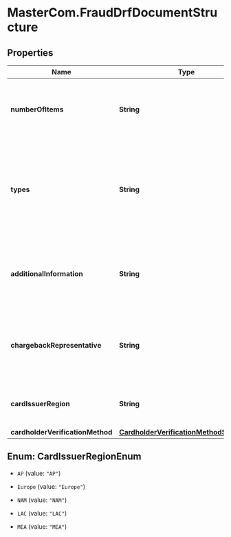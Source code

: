 # MasterCom.FraudDrfDocumentStructure

## Properties

Name | Type | Description | Notes
------------ | ------------- | ------------- | -------------
**numberOfItems** | **String** | Numeric value of number of transactions being disputed.   Length: 0-19   Valid Values/Format: Numeric | [optional] 
**types** | **String** | Enter any of the valid values comma separated.   Length: 7-12   Valid Values/Format: CARD_CLOSED, REPORT_SAFE, CAPTURE_CARD, LOST_STOLEN, COUNTERFEIT, RC_4837, RC_4840 | [optional] 
**additionalInformation** | **String** | Additional information, if needed   Length: 0-1000   Valid Values/Format: Alphanumeric / Special Char (~!@#$%^&amp;*()_+{}|:\&quot;&lt;&gt;?,./;&#39;[]-&#x3D;) | [optional] 
**chargebackRepresentative** | **String** | Customer Service/Chargeback Representative   Length: 0-25   Valid Values/Format: Alphanumeric / Special Char (~!@#$%^&amp;*()_+{}|:\&quot;&lt;&gt;?,./;&#39;[]-&#x3D;) | [optional] 
**cardIssuerRegion** | **String** | The card issuer region.   Length: 2-6   Valid Values/Format: AP, Europe, NAM, LAC, MEA | [optional] 
**cardholderVerificationMethod** | [**CardholderVerificationMethodStructure**](CardholderVerificationMethodStructure.md) |  | [optional] 



## Enum: CardIssuerRegionEnum


* `AP` (value: `"AP"`)

* `Europe` (value: `"Europe"`)

* `NAM` (value: `"NAM"`)

* `LAC` (value: `"LAC"`)

* `MEA` (value: `"MEA"`)




